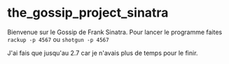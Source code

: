 # the_gossip_project_sinatra
 Bienvenue sur le Gossip de Frank Sinatra.
 Pour lancer le programme faites `rackup -p 4567` ou `shotgun -p 4567`

 J'ai fais que jusqu'au 2.7 car je n'avais plus de temps pour le finir.
